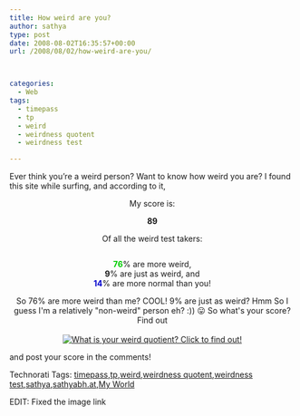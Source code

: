 ```yaml
---
title: How weird are you?
author: sathya
type: post
date: 2008-08-02T16:35:57+00:00
url: /2008/08/02/how-weird-are-you/



categories:
  - Web
tags:
  - timepass
  - tp
  - weird
  - weirdness quotent
  - weirdness test

---
```

Ever think you’re a weird person? Want to know how weird you are? I found this site while surfing, and according to it,

<p align="center">
  My score is:
</p>

<p align="center">
  <strong><span>89</span></strong>
</p>

<p align="center">
  Of all the weird test takers:
</p>

<p align="center">
  <img src="thetester/images/php/weird_bar.php?high=76&low=14" alt="" />
</p>

<p align="center">
  <strong><span style="color: #00cc00;">76</span></strong>% are more weird,<br /> <strong>9</strong>% are just as weird, and<br /> <strong><span style="color: #0000cc;">14</span></strong>% are more normal than you!
</p>

<p style="text-align: center;">
  So 76% are more weird than me? COOL! 9% are just as weird? Hmm So I guess I'm a relatively "non-weird" person eh? :)) 😛 So what's your score? Find out<br /> <a href="https://www.nerdtests.com/ft_weird.php?im"><br /> <img class="aligncenter" src="https://www.nerdtests.com/thetester/images/php/wq.php?val=5267" alt="What is your weird quotient? Click to find out!" /> </a>
</p>

and post your score in the comments!

<div id="scid:0767317B-992E-4b12-91E0-4F059A8CECA8:4f1da116-06bb-4a75-a6a4-02b79e92fa33" class="wlWriterSmartContent" style="padding-right: 0px; display: inline; padding-left: 0px; float: none; padding-bottom: 0px; margin: 0px; padding-top: 0px">
  Technorati Tags: <a rel="tag" href="https://technorati.com/tags/timepass">timepass</a>,<a rel="tag" href="https://technorati.com/tags/tp">tp</a>,<a rel="tag" href="https://technorati.com/tags/weird">weird</a>,<a rel="tag" href="https://technorati.com/tags/weirdness+quotent">weirdness quotent</a>,<a rel="tag" href="https://technorati.com/tags/weirdness+test">weirdness test</a>,<a rel="tag" href="https://technorati.com/tags/sathya">sathya</a>,<a rel="tag" href="https://technorati.com/tags/sathyabh.at">sathyabh.at</a>,<a rel="tag" href="https://technorati.com/tags/My+World">My World</a>
</div>

EDIT: Fixed the image link
